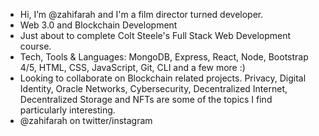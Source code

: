 - Hi, I’m @zahifarah and I'm a film director turned developer.
- Web 3.0 and Blockchain Development
- Just about to complete Colt Steele's Full Stack Web Development course.
- Tech, Tools & Languages: MongoDB, Express, React, Node, Bootstrap 4/5, HTML, CSS, JavaScript, Git, CLI and a few more :)
- Looking to collaborate on Blockchain related projects. Privacy, Digital Identity, Oracle Networks, Cybersecurity, Decentralized Internet, Decentralized Storage and NFTs are some of the topics I find particularly interesting.
- @zahifarah on twitter/instagram

<!---
zahifarah/zahifarah is a ✨ special ✨ repository because its `README.md` (this file) appears on your GitHub profile.
You can click the Preview link to take a look at your changes.
--->
